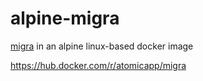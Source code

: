 # alpine-migra

[migra](https://github.com/djrobstep/migra) in an alpine linux-based docker image

https://hub.docker.com/r/atomicapp/migra
